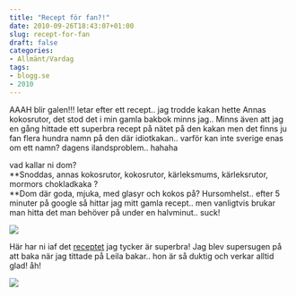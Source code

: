 ```yaml
---
title: "Recept för fan?!"
date: 2010-09-26T18:43:07+01:00
slug: recept-for-fan
draft: false
categories:
- Allmänt/Vardag
tags:
- blogg.se
- 2010
---
```

AAAH blir galen!!! letar efter ett recept.. jag trodde kakan hette Annas kokosrutor, det stod det i min gamla bakbok minns jag.. Minns även att jag en gång hittade ett superbra recept på nätet på den kakan men det finns ju fan flera hundra namn på den där idiotkakan.. varför kan inte sverige enas om ett namn? dagens ilandsproblem.. hahaha  
  
vad kallar ni dom?  
**Snoddas, annas kokosrutor, kokosrutor, kärleksmums, kärleksrutor, mormors chokladkaka ?  
**Dom där goda, mjuka, med glasyr och kokos på? Hursomhelst.. efter 5 minuter på google så hittar jag mitt gamla recept.. men vanligtvis brukar man hitta det man behöver på under en halvminut.. suck!  

![](/assets/images/blogg.se/22553_109317427.jpg)

  
  
Här har ni iaf det [receptet](http://www.arla.se/default____17653.aspx?recipeid=22553) jag tycker är superbra! Jag blev supersugen på att baka när jag tittade på Leila bakar.. hon är så duktig och verkar alltid glad! åh!  
  
  

![](/assets/images/blogg.se/leila_bakar_1211397167_4983786_109317587.jpg)
